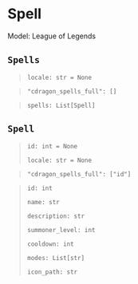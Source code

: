 # Spell
Model: League of Legends

## `Spells` <Badge text="Pyot Core" vertical="middle"/> <Badge text="GET" vertical="middle"/> <Badge text="Iterable" type="warning" vertical="middle"/>
>`locale: str = None` <Badge text="param" type="warning" vertical="middle"/>

>`"cdragon_spells_full": []` <Badge text="endpoint" type="error" vertical="middle"/>

>`spells: List[Spell]` <Badge text="Iterator" type="warning" vertical="middle"/>

## `Spell` <Badge text="Pyot Core" vertical="middle"/> <Badge text="GET" vertical="middle"/>
>`id: int = None` <Badge text="param" type="warning" vertical="middle"/>
>
>`locale: str = None` <Badge text="param" type="warning" vertical="middle"/>

>`"cdragon_spells_full": ["id"]` <Badge text="endpoint" type="error" vertical="middle"/>

>`id: int`
>
>`name: str`
>
>`description: str`
>
>`summoner_level: int`
>
>`cooldown: int`
>
>`modes: List[str]`
>
>`icon_path: str`

